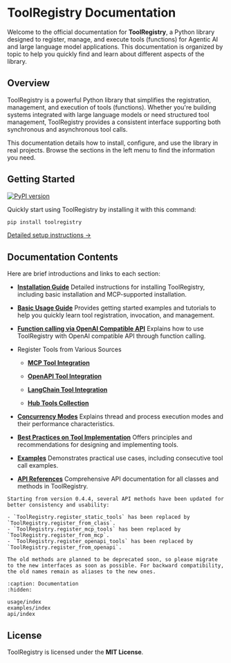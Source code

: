 # ToolRegistry Documentation

Welcome to the official documentation for **ToolRegistry**, a Python library designed to register, manage, and execute tools (functions) for Agentic AI and large language model applications. This documentation is organized by topic to help you quickly find and learn about different aspects of the library.

## Overview

ToolRegistry is a powerful Python library that simplifies the registration, management, and execution of tools (functions). Whether you're building systems integrated with large language models or need structured tool management, ToolRegistry provides a consistent interface supporting both synchronous and asynchronous tool calls.

This documentation details how to install, configure, and use the library in real projects. Browse the sections in the left menu to find the information you need.

## Getting Started

[![PyPI version](https://badge.fury.io/py/toolregistry.svg)](https://badge.fury.io/py/toolregistry)

Quickly start using ToolRegistry by installing it with this command:

```bash
pip install toolregistry
```

[Detailed setup instructions →](usage/installation)

## Documentation Contents

Here are brief introductions and links to each section:

- [**Installation Guide**](usage/installation)
  Detailed instructions for installing ToolRegistry, including basic installation and MCP-supported installation.

- [**Basic Usage Guide**](usage/basics)
  Provides getting started examples and tutorials to help you quickly learn tool registration, invocation, and management.

- [**Function calling via OpenAI Compatible API**](usage/openai)
  Explains how to use ToolRegistry with OpenAI compatible API through function calling.

- Register Tools from Various Sources

  - [**MCP Tool Integration**](usage/integrations/mcp)

  - [**OpenAPI Tool Integration**](usage/integrations/openapi)

  - [**LangChain Tool Integration**](usage/integrations/langchain)

  - [**Hub Tools Collection**](usage/integrations/hub)

- [**Concurrency Modes**](usage/concurrency_modes)
  Explains thread and process execution modes and their performance characteristics.

- [**Best Practices on Tool Implementation**](usage/best_practices)
  Offers principles and recommendations for designing and implementing tools.

- [**Examples**](examples)
  Demonstrates practical use cases, including consecutive tool call examples.

- [**API References**](api/toolregistry)
  Comprehensive API documentation for all classes and methods in ToolRegistry.

```{note}
Starting from version 0.4.4, several API methods have been updated for better consistency and usability:

- `ToolRegistry.register_static_tools` has been replaced by `ToolRegistry.register_from_class`.
- `ToolRegistry.register_mcp_tools` has been replaced by `ToolRegistry.register_from_mcp`.
- `ToolRegistry.register_openapi_tools` has been replaced by `ToolRegistry.register_from_openapi`.

The old methods are planned to be deprecated soon, so please migrate to the new interfaces as soon as possible. For backward compatibility, the old names remain as aliases to the new ones.
```

```{toctree}
:caption: Documentation
:hidden:

usage/index
examples/index
api/index
```

## License

ToolRegistry is licensed under the **MIT License**.
